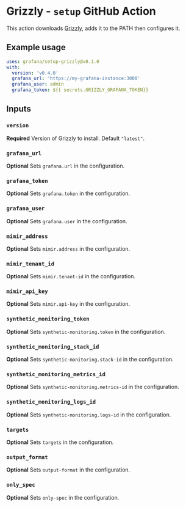# Grizzly - `setup` GitHub Action

This action downloads [Grizzly](https://github.com/grafana/grizzly), adds it to
the PATH then configures it.

## Example usage

```yaml
uses: grafana/setup-grizzly@v0.1.0
with:
  version: 'v0.4.0'
  grafana_url: 'https://my-grafana-instance:3000'
  grafana_user: admin
  grafana_token: ${{ secrets.GRIZZLY_GRAFANA_TOKEN}}
```

## Inputs

### `version`

**Required** Version of Grizzly to install. Default `"latest"`.

### `grafana_url`

**Optional** Sets `grafana.url` in the configuration.

### `grafana_token`

**Optional** Sets `grafana.token` in the configuration.

### `grafana_user`

**Optional** Sets `grafana.user` in the configuration.

### `mimir_address`

**Optional** Sets `mimir.address` in the configuration.

### `mimir_tenant_id`

**Optional** Sets `mimir.tenant-id` in the configuration.

### `mimir_api_key`

**Optional** Sets `mimir.api-key` in the configuration.

### `synthetic_monitoring_token`

**Optional** Sets `synthetic-monitoring.token` in the configuration.

### `synthetic_monitoring_stack_id`

**Optional** Sets `synthetic-monitoring.stack-id` in the configuration.

### `synthetic_monitoring_metrics_id`

**Optional** Sets `synthetic-monitoring.metrics-id` in the configuration.

### `synthetic_monitoring_logs_id`

**Optional** Sets `synthetic-monitoring.logs-id` in the configuration.

### `targets`

**Optional** Sets `targets` in the configuration.

### `output_format`

**Optional** Sets `output-format` in the configuration.

### `only_spec`

**Optional** Sets `only-spec` in the configuration.
